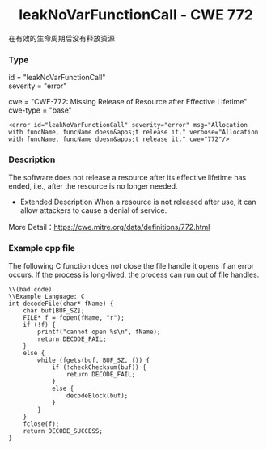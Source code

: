 # <center> leakNoVarFunctionCall - CWE 772

在有效的生命周期后没有释放资源

### Type

id = "leakNoVarFunctionCall"  
severity = "error"

cwe = "CWE-772: Missing Release of Resource after Effective Lifetime"  
cwe-type = "base"

	<error id="leakNoVarFunctionCall" severity="error" msg="Allocation with funcName, funcName doesn&apos;t release it." verbose="Allocation with funcName, funcName doesn&apos;t release it." cwe="772"/>



### Description

The software does not release a resource after its effective lifetime has ended, i.e., after the resource is no longer needed.
+ Extended Description
When a resource is not released after use, it can allow attackers to cause a denial of service.

More Detail：https://cwe.mitre.org/data/definitions/772.html  



### Example cpp file

The following C function does not close the file handle it opens if an error occurs. If the process is long-lived, the process can run out of file handles.

	\\(bad code)
	\\Example Language: C 
	int decodeFile(char* fName) {
		char buf[BUF_SZ];
		FILE* f = fopen(fName, "r");
		if (!f) {
			printf("cannot open %s\n", fName);
			return DECODE_FAIL;
		}
		else {
			while (fgets(buf, BUF_SZ, f)) {
				if (!checkChecksum(buf)) {
					return DECODE_FAIL;
				}
				else {
					decodeBlock(buf);
				}
			}
		}
		fclose(f);
		return DECODE_SUCCESS;
	}